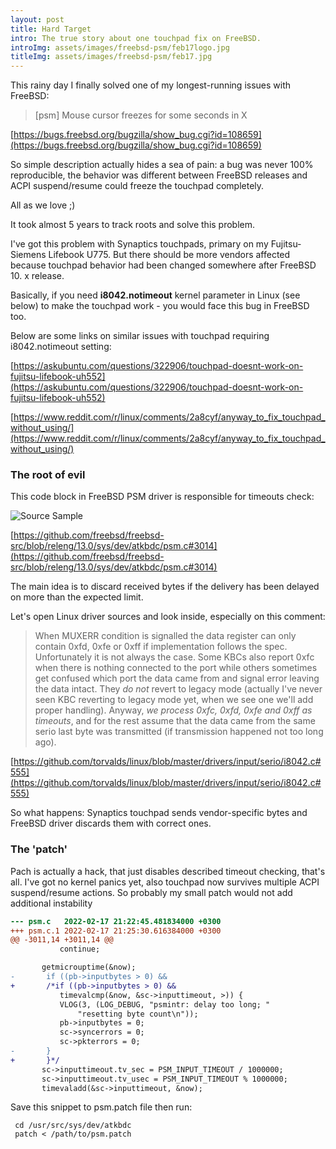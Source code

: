 ```yaml
---
layout: post
title: Hard Target
intro: The true story about one touchpad fix on FreeBSD.    
introImg: assets/images/freebsd-psm/feb17logo.jpg
titleImg: assets/images/freebsd-psm/feb17.jpg
---
```


This rainy day I finally solved one of my longest-running issues with FreeBSD:

> [psm] Mouse cursor freezes for some seconds in X

[https://bugs.freebsd.org/bugzilla/show_bug.cgi?id=108659](https://bugs.freebsd.org/bugzilla/show_bug.cgi?id=108659)

So simple description actually hides a sea of pain: a bug was never 100% reproducible, the behavior was different between FreeBSD releases and  ACPI suspend/resume could freeze the touchpad completely. 

All as we love ;) 

It took almost 5 years to track roots and solve this problem.

I've got this problem with Synaptics touchpads, primary on my Fujitsu-Siemens Lifebook U775.
But there should be more vendors affected because touchpad behavior had been changed somewhere after FreeBSD 10. x release.

Basically, if you need **i8042.notimeout** kernel parameter in Linux (see below) to make the touchpad work - you would face this bug in FreeBSD too.

Below are some links on similar issues with touchpad requiring i8042.notimeout setting:

[https://askubuntu.com/questions/322906/touchpad-doesnt-work-on-fujitsu-lifebook-uh552](https://askubuntu.com/questions/322906/touchpad-doesnt-work-on-fujitsu-lifebook-uh552)

[https://www.reddit.com/r/linux/comments/2a8cyf/anyway_to_fix_touchpad_without_using/](https://www.reddit.com/r/linux/comments/2a8cyf/anyway_to_fix_touchpad_without_using/)


### The root of evil

This code block in FreeBSD PSM driver is responsible for timeouts check:

 ![Source Sample]({{site.baseurl}}assets/images/freebsd-psm/freebsd-psm-screen1.png)

[https://github.com/freebsd/freebsd-src/blob/releng/13.0/sys/dev/atkbdc/psm.c#3014](https://github.com/freebsd/freebsd-src/blob/releng/13.0/sys/dev/atkbdc/psm.c#3014)

The main idea is to discard received bytes if the delivery has been delayed on more than the expected limit.

Let's open Linux driver sources and look inside, especially on this comment:

 
>  When MUXERR condition is signalled the data register can only contain
>  0xfd, 0xfe or 0xff if implementation follows the spec. Unfortunately
>  it is not always the case. Some KBCs also report 0xfc when there is
>  nothing connected to the port while others sometimes get confused which
>  port the data came from and signal error leaving the data intact. They
>  _do not_ revert to legacy mode (actually I've never seen KBC reverting
>  to legacy mode yet, when we see one we'll add proper handling).
>  Anyway, *we process 0xfc, 0xfd, 0xfe and 0xff as timeouts*, and for the
>  rest assume that the data came from the same serio last byte
>  was transmitted (if transmission happened not too long ago).
 

[https://github.com/torvalds/linux/blob/master/drivers/input/serio/i8042.c#555](https://github.com/torvalds/linux/blob/master/drivers/input/serio/i8042.c#555)


So what happens: Synaptics touchpad sends vendor-specific bytes and FreeBSD driver discards them with correct ones. 


### The 'patch'

Pach is actually a hack, that just disables described timeout checking, that's all.
I've got no kernel panics yet, also touchpad now survives multiple ACPI suspend/resume actions.
So probably my small patch would not add additional instability





 ```diff
--- psm.c	2022-02-17 21:22:45.481834000 +0300
+++ psm.c.1	2022-02-17 21:25:30.616384000 +0300
@@ -3011,14 +3011,14 @@
 			continue;
 
 		getmicrouptime(&now);
-		if ((pb->inputbytes > 0) &&
+		/*if ((pb->inputbytes > 0) &&
 		    timevalcmp(&now, &sc->inputtimeout, >)) {
 			VLOG(3, (LOG_DEBUG, "psmintr: delay too long; "
 			    "resetting byte count\n"));
 			pb->inputbytes = 0;
 			sc->syncerrors = 0;
 			sc->pkterrors = 0;
-		}
+		}*/
 		sc->inputtimeout.tv_sec = PSM_INPUT_TIMEOUT / 1000000;
 		sc->inputtimeout.tv_usec = PSM_INPUT_TIMEOUT % 1000000;
 		timevaladd(&sc->inputtimeout, &now);
```
Save this snippet to psm.patch file then run:

```
 cd /usr/src/sys/dev/atkbdc
 patch < /path/to/psm.patch
```
